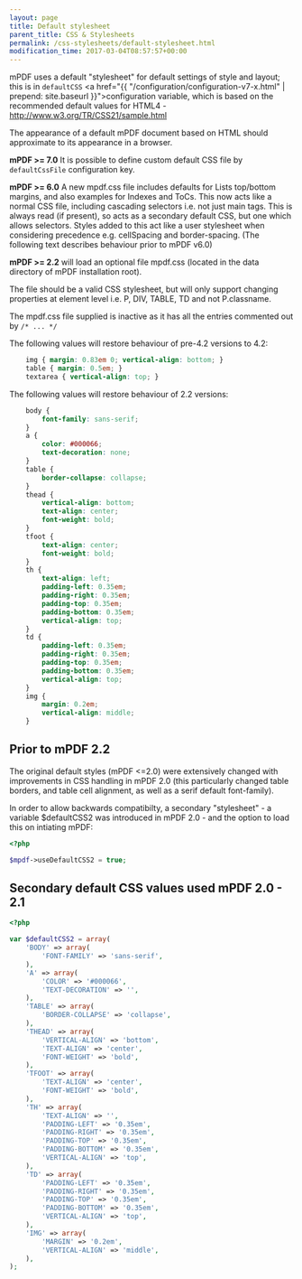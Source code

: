 ```yaml
---
layout: page
title: Default stylesheet
parent_title: CSS & Stylesheets
permalink: /css-stylesheets/default-stylesheet.html
modification_time: 2017-03-04T08:57:57+00:00
---
```


mPDF uses a default "stylesheet" for default settings of style and layout; this is in
`defaultCSS` <a href="{{ "/configuration/configuration-v7-x.html" | prepend: site.baseurl }}">configuration variable</a>,
which is based on the recommended default values for HTML4 - 
<http://www.w3.org/TR/CSS21/sample.html> 

The appearance of a default mPDF document based on HTML should approximate to its appearance in a browser.


**mPDF >= 7.0** It is possible to define custom default CSS file by `defaultCssFile` configuration key.

**mPDF >= 6.0** A new mpdf.css file includes defaults for Lists top/bottom margins, and also examples for
Indexes and ToCs. This now acts like a normal CSS file, including cascading selectors i.e. not just main tags.
This is always read (if present), so acts as a secondary default CSS, but one which allows selectors. Styles added
to this act like a user stylesheet when considering precedence e.g. cellSpacing and border-spacing. (The following
text describes behaviour prior to mPDF v6.0)

**mPDF >= 2.2** will load an optional file <span class="filename">mpdf.css</span> (located in the data directory of
mPDF installation root).

The file should be a valid CSS stylesheet, but will only support changing properties at element level i.e. P, DIV,
TABLE, TD and not P.classname.

The mpdf.css file supplied is inactive as it has all the entries commented out by `/* ... */`

The following values will restore behaviour of pre-4.2 versions to 4.2:

```css
    img { margin: 0.83em 0; vertical-align: bottom; }
    table { margin: 0.5em; }
    textarea { vertical-align: top; }

```

The following values will restore behaviour of 2.2 versions:

```css
    body {
        font-family: sans-serif;
    }
    a {
        color: #000066;
        text-decoration: none;
    }
    table {
        border-collapse: collapse;
    }
    thead {
        vertical-align: bottom;
        text-align: center;
        font-weight: bold;
    }
    tfoot {
        text-align: center;
        font-weight: bold;
    }
    th {
        text-align: left;
        padding-left: 0.35em;
        padding-right: 0.35em;
        padding-top: 0.35em;
        padding-bottom: 0.35em;
        vertical-align: top;
    }
    td {
        padding-left: 0.35em;
        padding-right: 0.35em;
        padding-top: 0.35em;
        padding-bottom: 0.35em;
        vertical-align: top;
    }
    img {
        margin: 0.2em;
        vertical-align: middle;
    }

```

## Prior to mPDF 2.2

The original default styles (mPDF <=2.0) were extensively changed with improvements in CSS handling in mPDF 2.0
(this particularly changed table borders, and table cell alignment, as well as a serif default font-family).

In order to allow backwards compatibilty, a secondary "stylesheet" - a variable $defaultCSS2 was introduced in
mPDF 2.0 - and the option to load this on intiating mPDF:

```php
<?php

$mpdf->useDefaultCSS2 = true;

```

## Secondary default CSS values used mPDF 2.0 - 2.1

```php
<?php

var $defaultCSS2 = array(
    'BODY' => array(
        'FONT-FAMILY' => 'sans-serif',
    ),
    'A' => array(
        'COLOR' => '#000066',
        'TEXT-DECORATION' => '',
    ),
    'TABLE' => array(
        'BORDER-COLLAPSE' => 'collapse',
    ),
    'THEAD' => array(
        'VERTICAL-ALIGN' => 'bottom',
        'TEXT-ALIGN' => 'center',
        'FONT-WEIGHT' => 'bold',
    ),
    'TFOOT' => array(
        'TEXT-ALIGN' => 'center',
        'FONT-WEIGHT' => 'bold',
    ),
    'TH' => array(
        'TEXT-ALIGN' => '',
        'PADDING-LEFT' => '0.35em',
        'PADDING-RIGHT' => '0.35em',
        'PADDING-TOP' => '0.35em',
        'PADDING-BOTTOM' => '0.35em',
        'VERTICAL-ALIGN' => 'top',
    ),
    'TD' => array(
        'PADDING-LEFT' => '0.35em',
        'PADDING-RIGHT' => '0.35em',
        'PADDING-TOP' => '0.35em',
        'PADDING-BOTTOM' => '0.35em',
        'VERTICAL-ALIGN' => 'top',
    ),
    'IMG' => array(
        'MARGIN' => '0.2em',
        'VERTICAL-ALIGN' => 'middle',
    ),
);

```
